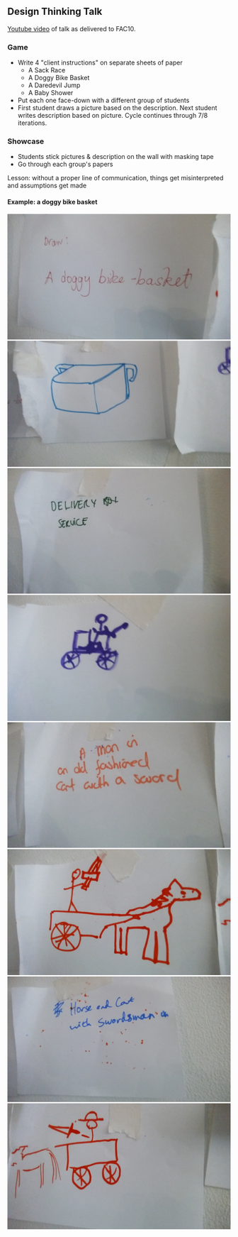 ## Design Thinking Talk

[Youtube video](https://www.youtube.com/watch?time_continue=10&v=caYIXjB0EWA) of talk as delivered to FAC10.

### Game
+ Write 4 "client instructions" on separate sheets of paper
  + A Sack Race
  + A Doggy Bike Basket
  + A Daredevil Jump
  + A Baby Shower
+ Put each one face-down with a different group of students
+ First student draws a picture based on the description. Next student writes description based on picture. Cycle continues through 7/8 iterations.

### Showcase
+ Students stick pictures & description on the wall with masking tape
+ Go through each group's papers

Lesson: without a proper line of communication, things get misinterpreted and assumptions get made

#### Example: a doggy bike basket
![](./images/1-doggy-bike-basket.jpg)
![](./images/2-drawing.jpg)
![](./images/3-description.jpg)
![](./images/4-drawing.jpg)
![](./images/5-description.jpg)
![](./images/6-drawing.jpg)
![](./images/7-description.jpg)
![](./images/8-drawing.jpg)
